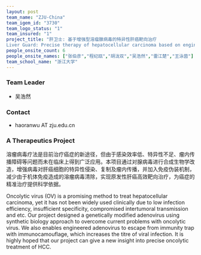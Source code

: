 ```yaml
---
layout: post
team_name: "ZJU-China"
team_igem_id: "3730"
team_logo_status: "1"
team_insured: "1"
project_title: "肝卫士: 基于增强型溶瘤腺病毒的特异性肝癌靶向治疗
Liver Guard: Precise therapy of hepatocellular carcinoma based on engineered oncolytic adenovirus"
people_onsite_count: 6
people_onsite_names: ["张伯彦","程纪瓯","胡泷双","吴浩然","雷江楚","王泳茵"]
team_school_name: "浙江大学"
---
```



### Team Leader
* 吴浩然

### Contact
* haoranwu AT zju.edu.cn

### A Therapeutics Project

溶瘤病毒疗法是目前治疗癌症的新途径，但由于感染效率低、特异性不足、瘤内传播障碍等问题而未在临床上得到广泛应用。本项目通过对腺病毒进行合成生物学改造，增强病毒对肝癌细胞的特异性侵染、复制及瘤内传播，并加入免疫伪装机制，减少由于机体免疫造成的溶瘤病毒清除，实现原发性肝癌高效靶向治疗，为癌症的精准治疗提供科学依据。

Oncolytic virus (OV) is a promising method to treat hepatocellular carcinoma, yet it has not been widely used clinically due to low infection efficiency, insufficient specificity, compromised intertumoral transmission and etc. Our project designed a genetically modified adenovirus using synthetic biology approach to overcome current problems with oncolytic virus. We also enables engineered adenovirus to escape from immunity trap with immunocamouflage, which increases the titre of viral infection. It is highly hoped that our project can give a new insight into precise oncolytic treatment of HCC.